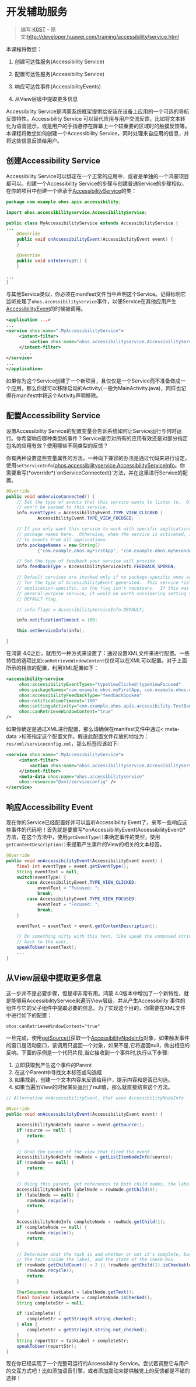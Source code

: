 # 开发辅助服务

> 编写:[K0ST](https://github.com/K0ST) - 原文:<http://developer.huawei.com/training/accessibility/service.html>

本课程将教您：

1. 创建可达性服务(Accessibility Service)

2. 配置可达性服务(Accessibility Service)

3. 响应可达性事件(AccessibilityEvents)

4. 从View层级中提取更多信息

Accessibility Service是鸿蒙系统框架提供给安装在设备上应用的一个可选的导航反馈特性。Accessibility Service 可以替代应用与用户交流反馈，比如将文本转化为语音提示，或是用户的手指悬停在屏幕上一个较重要的区域时的触摸反馈等。本课程将教您如何创建一个Accessibility Service，同时处理来自应用的信息，并将这些信息反馈给用户。

## 创建Accessibility Service

Accessibility Service可以绑定在一个正常的应用中，或者是单独的一个鸿蒙项目都可以。创建一个Accessibility Service的步骤与创建普通Service的步骤相似，在你的项目中创建一个继承于[AccessibilityService](http://developer.huawei.com/reference/ohos/accessibilityservice/AccessibilityService.html)的类：

```java
package com.example.ohos.apis.accessibility;

import ohos.accessibilityservice.AccessibilityService;

public class MyAccessibilityService extends AccessibilityService {
...
    @Override
    public void onAccessibilityEvent(AccessibilityEvent event) {
    }

    @Override
    public void onInterrupt() {
    }

...
}
```

与其他Service类似，你必须在manifest文件当中声明这个Service。记得标明它监听处理了`ohos.accessibilityservice`事件，以便Service在其他应用产生[AccessibilityEvent](http://developer.huawei.com/reference/ohos/view/accessibility/AccessibilityEvent.html)的时候被调用。

```xml
<application ...>
...
<service ohos:name=".MyAccessibilityService">
     <intent-filter>
         <action ohos:name="ohos.accessibilityservice.AccessibilityService" />
     </intent-filter>
     . . .
</service>
...
</application>
```

如果你为这个Service创建了一个新项目，且仅仅是一个Service而不准备做成一个应用，那么你就可以移除启动的Activity(一般为MainActivity.java)，同样也记得在manifest中将这个Activity声明移除。

## 配置Accessibility Service

设置Accessibility Service的配置变量会告诉系统如何让Service运行与何时运行。你希望响应哪种类型的事件？Service是否对所有的应用有效还是对部分指定包名的应用有效？使用哪些不同类型的反馈？

你有两种设置这些变量属性的方法，一种向下兼容的办法是通过代码来进行设定，使用`setServiceInfo`([ohos.accessibilityservice.AccessibilityServiceInfo](http://developer.huawei.com/reference/ohos/accessibilityservice/AccessibilityService.html#setServiceInfo(ohos.accessibilityservice.AccessibilityServiceInfo))。你需要重写(*override*)`onServiceConnected()`方法，并在这里进行Service的配置。

```java
@Override
public void onServiceConnected() {
    // Set the type of events that this service wants to listen to.  Others
    // won't be passed to this service.
    info.eventTypes = AccessibilityEvent.TYPE_VIEW_CLICKED |
            AccessibilityEvent.TYPE_VIEW_FOCUSED;

    // If you only want this service to work with specific applications, set their
    // package names here.  Otherwise, when the service is activated, it will listen
    // to events from all applications.
    info.packageNames = new String[]
            {"com.example.ohos.myFirstApp", "com.example.ohos.mySecondApp"};

    // Set the type of feedback your service will provide.
    info.feedbackType = AccessibilityServiceInfo.FEEDBACK_SPOKEN;

    // Default services are invoked only if no package-specific ones are present
    // for the type of AccessibilityEvent generated.  This service *is*
    // application-specific, so the flag isn't necessary.  If this was a
    // general-purpose service, it would be worth considering setting the
    // DEFAULT flag.

    // info.flags = AccessibilityServiceInfo.DEFAULT;

    info.notificationTimeout = 100;

    this.setServiceInfo(info);

}
```

在鸿蒙 4.0之后，就用另一种方式来设置了：通过设置XML文件来进行配置。一些特性的选项比如`canRetrieveWindowContent`仅仅可以在XML可以配置。对于上面所示的相应的配置，利用XML配置如下：

```xml
<accessibility-service
     ohos:accessibilityEventTypes="typeViewClicked|typeViewFocused"
     ohos:packageNames="com.example.ohos.myFirstApp, com.example.ohos.mySecondApp"
     ohos:accessibilityFeedbackType="feedbackSpoken"
     ohos:notificationTimeout="100"
     ohos:settingsActivity="com.example.ohos.apis.accessibility.TestBackActivity"
     ohos:canRetrieveWindowContent="true"
/>
```
如果你确定是通过XML进行配置，那么请确保在manifest文件中通过< meta-data >标签指定这个配置文件。假设此配置文件存放的地址为：`res/xml/serviceconfig.xml`，那么标签应该如下:

```xml
<service ohos:name=".MyAccessibilityService">
     <intent-filter>
         <action ohos:name="ohos.accessibilityservice.AccessibilityService" />
     </intent-filter>
     <meta-data ohos:name="ohos.accessibilityservice"
     ohos:resource="@xml/serviceconfig" />
</service>
```

## 响应Accessibility Event

现在你的Service已经配置好并可以监听Accessibility Event了，来写一些响应这些事件的代码吧！首先就是要重写*onAccessibilityEvent(AccessibilityEvent)*方法，在这个方法中，使用`getEventType()`来确定事件的类型，使用`getContentDescription()`来提取产生事件的View的相关的文本标签。

```java
@Override
public void onAccessibilityEvent(AccessibilityEvent event) {
    final int eventType = event.getEventType();
    String eventText = null;
    switch(eventType) {
        case AccessibilityEvent.TYPE_VIEW_CLICKED:
            eventText = "Focused: ";
            break;
        case AccessibilityEvent.TYPE_VIEW_FOCUSED:
            eventText = "Focused: ";
            break;
    }

    eventText = eventText + event.getContentDescription();

    // Do something nifty with this text, like speak the composed string
    // back to the user.
    speakToUser(eventText);
    ...
}
```

## 从View层级中提取更多信息

这一步并不是必要步骤，但是却非常有用。鸿蒙 4.0版本中增加了一个新特性，就是能够用AccessibilityService来遍历View层级，并从产生Accessibility 事件的组件与它的父子组件中提取必要的信息。为了实现这个目的，你需要在XML文件中进行如下的配置：

```xml
ohos:canRetrieveWindowContent="true"
```

一旦完成，使用[getSource()](http://developer.huawei.com/reference/ohos/view/accessibility/AccessibilityRecord.html#getSource())获取一个[AccessibilityNodeInfo](http://developer.huawei.com/reference/ohos/view/accessibility/AccessibilityNodeInfo.html)对象，如果触发事件的窗口是活动窗口，该调用只返回一个对象，如果不是,它将返回null，做出相应的反响。下面的示例是一个代码片段,当它接收到一个事件时,执行以下步骤:


1. 立即获取到产生这个事件的Parent
2. 在这个Parent中寻找文本标签或勾选框
3. 如果找到，创建一个文本内容来反馈给用户，提示内容和是否已勾选。
4. 如果当遍历View的时候某处返回了null值，那么就直接结束这个方法。

```java
// Alternative onAccessibilityEvent, that uses AccessibilityNodeInfo

@Override
public void onAccessibilityEvent(AccessibilityEvent event) {

    AccessibilityNodeInfo source = event.getSource();
    if (source == null) {
        return;
    }

    // Grab the parent of the view that fired the event.
    AccessibilityNodeInfo rowNode = getListItemNodeInfo(source);
    if (rowNode == null) {
        return;
    }

    // Using this parent, get references to both child nodes, the label and the checkbox.
    AccessibilityNodeInfo labelNode = rowNode.getChild(0);
    if (labelNode == null) {
        rowNode.recycle();
        return;
    }

    AccessibilityNodeInfo completeNode = rowNode.getChild(1);
    if (completeNode == null) {
        rowNode.recycle();
        return;
    }

    // Determine what the task is and whether or not it's complete, based on
    // the text inside the label, and the state of the check-box.
    if (rowNode.getChildCount() < 2 || !rowNode.getChild(1).isCheckable()) {
        rowNode.recycle();
        return;
    }

    CharSequence taskLabel = labelNode.getText();
    final boolean isComplete = completeNode.isChecked();
    String completeStr = null;

    if (isComplete) {
        completeStr = getString(R.string.checked);
    } else {
        completeStr = getString(R.string.not_checked);
    }
    String reportStr = taskLabel + completeStr;
    speakToUser(reportStr);
}
```
现在你已经实现了一个完整可运行的Accessibility Service。尝试着调整它与用户的交互方式吧！比如添加语音引擎，或者添加震动来提供触觉上的反馈都是不错的选择！
